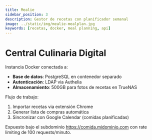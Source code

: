 ```yaml
---
title: Mealie
sidebar_position: 3
description: Gestor de recetas con planificador semanal
image: ../static/img/mealie-mealplan.jpg
keywords: [recetas, docker, meal planning, api]
---
```


# Central Culinaria Digital

Instancia Docker conectada a:
- **Base de datos**: PostgreSQL en contenedor separado
- **Autenticación**: LDAP via Authelia
- **Almacenamiento**: 500GB para fotos de recetas en TrueNAS

Flujo de trabajo:
1. Importar recetas via extensión Chrome
2. Generar lista de compras automática
3. Sincronizar con Google Calendar (comidas planificadas)

Expuesto bajo el subdominio https://comida.midominio.com con rate limiting de 100 requests/minuto.
